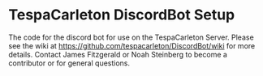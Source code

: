 # TespaCarleton DiscordBot Setup

The code for the discord bot for use on the TespaCarleton Server.
Please see the wiki at https://github.com/tespacarleton/DiscordBot/wiki for more details.
Contact James Fitzgerald or Noah Steinberg to become a contributor or for general questions.